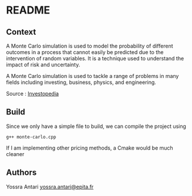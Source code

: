 # README

## Context 

A Monte Carlo simulation is used to model the probability of different outcomes in a process that cannot easily be predicted due to the intervention of random variables. It is a technique used to understand the impact of risk and uncertainty.

A Monte Carlo simulation is used to tackle a range of problems in many fields including investing, business, physics, and engineering.



Source : [Investopedia](https://www.investopedia.com/terms/m/montecarlosimulation.asp) 


## Build 

Since we only have a simple file to build, we can compile the project using 
```
g++ monte-carlo.cpp
```

If I am implementing other pricing methods, a Cmake would be much cleaner


## Authors

Yossra Antari
yossra.antari@epita.fr
